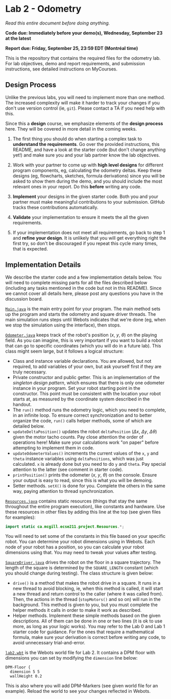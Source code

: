 # Lab 2 - Odometry

_Read this entire document before doing anything._

**Code due: Immediately before your demo(s), Wednesday, September 23 at the latest**

**Report due: Friday, September 25, 23:59 EDT (Montréal time)**

This is the repository that contains the required files for the odometry lab.
For lab objectives, demo and report requirements, and submission instructions, see
detailed instructions on MyCourses.

## Design Process

Unlike the previous labs, you will need to implement more than one method. The increased
complexity will make it harder to track your changes if you don't use version control (ie, `git`).
Please contact a TA if you need help with this.

Since this a **design** course, we emphasize elements of the **design process** here. They will be
covered in more detail in the coming weeks.

1. The first thing you should do when starting a complex task to **understand the requirements**.
Go over the provided instructions, this README, and have a look at the starter code (but don't
change anything yet!) and make sure you and your lab partner know the lab objectives.

1. Work with your partner to come up with **high level designs** for different program components,
eg, calculating the odometry deltas. Keep these designs (eg, flowcharts, sketches, formula
derivations) since you will be asked to show them during the demo, and you should include the most
relevant ones in your report. Do this **before** writing any code.

1. **Implement** your designs in the given starter code. Both you and your partner must make meaningful
contributions to your submission. GitHub tracks these contributions automatically.

1. **Validate** your implementation to ensure it meets the all the given requirements.

1. If your implementation does not meet all requirements, go back to step 1 and **refine your design**.
It is unlikely that you will get everything right the first try, so don't be discouraged if you
repeat this cycle many times, that is expected.


## Implementation Details

We describe the starter code and a few implementation details below. You will need to complete
missing parts for all the files described below (including any tasks mentioned in the code but not
in this README). Since we cannot cover
all details here, please post any questions you have in the discussion board.

[`Main.java`](controllers/Lab2/ca/mcgill/ecse211/project/Main.java) is the main entry point for
your program. The main method sets up the program and starts the odometry and square driver
threads. The main simulation runs steps until Webots indicates that we're done
(eg, when we stop the simulation using the interface), then stops.

[`Odometer.java`](controllers/Lab2/ca/mcgill/ecse211/project/Odometer.java) keeps track of the
robot's position (_x_, _y_, _θ_) on the playing field. As you can imagine, this is very important
if you want to build a robot that can go to specific coordinates (which you will do in a future
lab). This class might seem large, but it follows a logical structure:
  * Class and instance variable declarations. You are allowed, but not required, to add variables
  of your own, but ask yourself first if they are truly necessary.
  * Private constructor and public getter. This is an implementation of the _singleton design pattern_,
  which ensures that there is only one odometer instance in your program. Set your robot starting point
  in the constructor. This point must be consistent with the location your robot starts at, as measured by
  the coordinate system described in the handout.
  * The `run()` method runs the odometry logic, which you need to complete, in an infinite loop.
  To ensure correct synchronization and to better organize the code, `run()` calls helper methods,
  some of which are detailed below.
  * `updateDeltaPosition()` updates the robot `deltaPosition` (_Δx_, _Δy_, _Δθ_) given the motor
  tacho counts. Pay close attention the order of operations here! Make sure your calculations
  work "on paper" before attempting to implement them in code.
  * `updateOdometerValues()` increments the current values of the `x`, `y` and `theta` instance
  variables using `deltaPositions`, which was just calculated. `x` is already done but you need to do `y` and `theta`.
  Pay special attention to the latter (see comment in starter code).
  * `printPosition()` prints the odometer (_x_, _y_, _θ_) on the console. Ensure your output is
  easy to read, since this is what you will be demoing.
  * Setter methods. `setX()` is done for you. Complete the others in the same way, paying attention
  to thread synchronization.

[`Resources.java`](controllers/Lab2/ca/mcgill/ecse211/project/Resources.java) contains static 
resources (things that stay the same throughout the entire program execution), like constants and
hardware. Use these resources in other files by adding this line at the top (see given files for
examples):

```java
import static ca.mcgill.ecse211.project.Resources.*;
```

You will need to set some of the constants in this file based on your specific robot. You can
determine your robot dimensions using in Webots. Each node of your robot has a position, so you
can calculate your robot dimensions using that. You may need to tweak your values after testing.

[`SquareDriver.java`](controllers/Lab2/ca/mcgill/ecse211/project/SquareDriver.java) drives the
robot on the floor in a square trajectory. The length of the square is determined by the
`SQUARE_LENGTH` constant (which you should change during testing). The class structure is given
below:
  * `drive()` is a method that makes the robot drive in a square. It runs in a new thread to avoid
  blocking, ie, when this method is called, it will start a new thread and return control to the
  caller (where it was called from). Then, the actions in the thread (`stopMotors()` and so on) will
  run in the background. This method is given to you, but you must complete the helper methods
  it calls in order to make it work as described.
  * Helper methods. Implement these simple methods based on the given descriptions. All of them can
  be done in one or two lines (it is ok to use more, as long as your logic works). You may refer to
  the Lab 0 and Lab 1 starter code for guidance. For the ones that require a mathematical formula,
  make sure your derivation is correct before writing any code, to avoid unnecessary
  trial-and-error.

[`lab2.wbt`](worlds/lab2.wbt) is the Webots world file for Lab 2. It contains a DPM floor with
dimensions you can set by modifying the `dimension` line below:

```
DPM-Floor {
  dimension 5 5
  wallHeight 0.2
```

This is also where you will add DPM-Markers (see given world file for an example).
Reload the world to see your changes reflected in Webots.
